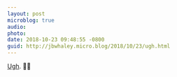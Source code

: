 ```yaml
---
layout: post
microblog: true
audio: 
photo: 
date: 2018-10-23 09:48:55 -0800
guid: http://jbwhaley.micro.blog/2018/10/23/ugh.html
---
```

[Ugh](https://apple.news/A-gYdIt1oR9GQ9HzvtxhWBw). 🤦‍♂️
